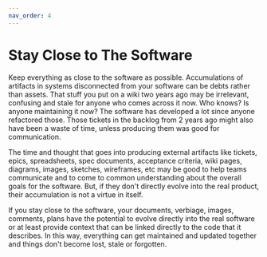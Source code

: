 ```yaml
---
nav_order: 4
---
```


# Stay Close to The Software

Keep everything as close to the software as possible.
Accumulations of artifacts in systems
disconnected from your software can be debts rather than assets.
That stuff you put on a wiki two years ago may be irrelevant, confusing
and stale for anyone who comes across it now. Who knows? Is anyone maintaining
it now? The software has developed a lot since anyone refactored those.
Those tickets in the backlog from 2 years ago might also have been a waste of
time, unless producing them was good for communication.

The time and thought that goes into producing external artifacts like
tickets, epics, spreadsheets, spec documents, acceptance criteria,
wiki pages, diagrams, images, sketches, wireframes, etc
may be good to help teams communicate and to come to common understanding
about the overall goals for the software. But, if they don't directly evolve
into the real product, their accumulation is not a virtue in itself.

If you stay close to the software, your documents, verbiage, images, comments,
plans have the potential to evolve directly into the real software or
at least provide context that can be linked directly to the code that it
describes. In this way, everything can get maintained and updated together
and things don't become lost, stale or forgotten.
